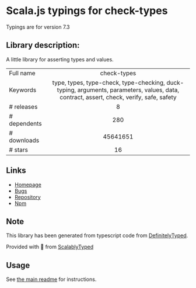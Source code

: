 
# Scala.js typings for check-types

Typings are for version 7.3

## Library description:
A little library for asserting types and values.

|                    |                 |
| ------------------ | :-------------: |
| Full name          | check-types |
| Keywords           | type, types, type-check, type-checking, duck-typing, arguments, parameters, values, data, contract, assert, check, verify, safe, safety |
| # releases         | 8 |
| # dependents       | 280 |
| # downloads        | 45641651 |
| # stars            | 16 |

## Links
- [Homepage](https://gitlab.com/philbooth/check-types.js)
- [Bugs](https://gitlab.com/philbooth/check-types.js/issues)
- [Repository](https://gitlab.com/philbooth/check-types.js)
- [Npm](https://www.npmjs.com/package/check-types)
    


## Note
This library has been generated from typescript code from [DefinitelyTyped](https://definitelytyped.org).

Provided with :purple_heart: from [ScalablyTyped](https://github.com/oyvindberg/ScalablyTyped)

## Usage
See [the main readme](../../readme.md) for instructions.


